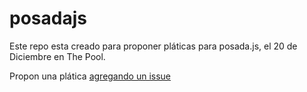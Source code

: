 posadajs
========

Este repo esta creado para proponer pláticas para posada.js, el 20 de Diciembre en The Pool.

Propon una plática [agregando un issue](https://github.com/javascriptmx/posadajs/issues/new)
